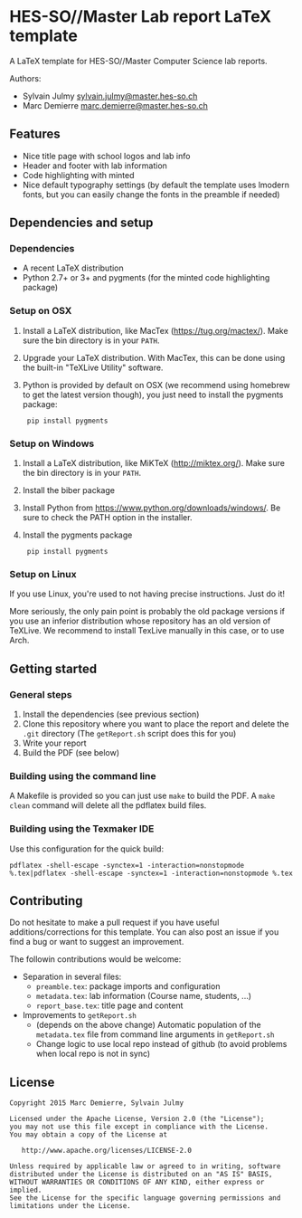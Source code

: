 # HES-SO//Master Lab report LaTeX template

A LaTeX template for HES-SO//Master Computer Science lab reports.

Authors:

- Sylvain Julmy <sylvain.julmy@master.hes-so.ch>
- Marc Demierre <marc.demierre@master.hes-so.ch>

## Features

- Nice title page with school logos and lab info
- Header and footer with lab information
- Code highlighting with minted
- Nice default typography settings (by default the template uses lmodern fonts, but you can easily change the fonts in the preamble if needed)

## Dependencies and setup

### Dependencies

- A recent LaTeX distribution
- Python 2.7+ or 3+ and pygments (for the minted code highlighting package)

### Setup on OSX

1. Install a LaTeX distribution, like MacTex (https://tug.org/mactex/). Make sure the bin directory is in your `PATH`.

2. Upgrade your LaTeX distribution. With MacTex, this can be done using the built-in "TeXLive Utility" software.

3. Python is provided by default on OSX (we recommend using homebrew to get the latest version though), you just need to install the pygments package:

        pip install pygments

### Setup on Windows

1. Install a LaTeX distribution, like MiKTeX (http://miktex.org/). Make sure the bin directory is in your `PATH`.
2. Install the biber package
3. Install Python from https://www.python.org/downloads/windows/. Be sure to check the PATH option in the installer.
4. Install the pygments package

        pip install pygments

### Setup on Linux

If you use Linux, you're used to not having precise instructions. Just do it!

More seriously, the only pain point is probably the old package versions if you use an inferior distribution whose repository has an old version of TeXLive. We recommend to install TexLive manually in this case, or to use Arch.

## Getting started

### General steps

1. Install the dependencies (see previous section)
2. Clone this repository where you want to place the report and delete the `.git` directory (The `getReport.sh` script does this for you)
3. Write your report
4. Build the PDF (see below)

### Building using the command line

A Makefile is provided so you can just use `make` to build the PDF. A `make clean` command will delete all the pdflatex build files.

### Building using the Texmaker IDE

Use this configuration for the quick build:

    pdflatex -shell-escape -synctex=1 -interaction=nonstopmode %.tex|pdflatex -shell-escape -synctex=1 -interaction=nonstopmode %.tex

## Contributing

Do not hesitate to make a pull request if you have useful additions/corrections for this template. You can also post an issue if you find a bug or want to suggest an improvement.

The followin contributions would be welcome:

- Separation in several files:
    * `preamble.tex`: package imports and configuration
    * `metadata.tex`: lab information (Course name, students, ...)
    * `report_base.tex`: title page and content
- Improvements to `getReport.sh`
    * (depends on the above change) Automatic population of the `metadata.tex` file from command line arguments in `getReport.sh`
    * Change logic to use local repo instead of github (to avoid problems when local repo is not in sync)

## License

    Copyright 2015 Marc Demierre, Sylvain Julmy

    Licensed under the Apache License, Version 2.0 (the "License");
    you may not use this file except in compliance with the License.
    You may obtain a copy of the License at

       http://www.apache.org/licenses/LICENSE-2.0

    Unless required by applicable law or agreed to in writing, software
    distributed under the License is distributed on an "AS IS" BASIS,
    WITHOUT WARRANTIES OR CONDITIONS OF ANY KIND, either express or implied.
    See the License for the specific language governing permissions and
    limitations under the License.
